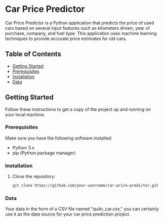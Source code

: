 # Car Price Predictor

Car Price Predictor is a Python application that predicts the price of used cars based on several input features such as kilometers driven, year of purchase, company, and fuel type. This application uses machine learning techniques to provide accurate price estimates for old cars.

## Table of Contents
- [Getting Started](#getting-started)
- [Prerequisites](#prerequisites)
- [Installation](#installation)
- [Data](#data)

## Getting Started

Follow these instructions to get a copy of the project up and running on your local machine.

### Prerequisites

Make sure you have the following software installed:

- Python 3.x
- pip (Python package manager)

### Installation

1. Clone the repository:

   ```bash
   git clone https://github.com/your-username/car-price-predictor.git

### Data 
Your data in the form of a CSV file named "quikr_car.csv," you can certainly use it as the data source for your car price prediction project.
  
